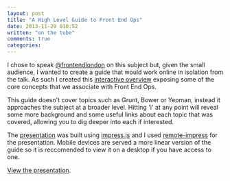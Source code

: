 ```yaml
---
layout: post
title: "A High Level Guide to Front End Ops"
date: 2013-11-29 010:52
written: "on the tube"
comments: true
categories: 
---
```


I chose to speak [@frontendlondon](http://twitter.com/frontendlondon) on this subject but, given the small audience, I wanted to create a guide that would work online in isolation from the talk. As such I created this [interactive overview](http://www.ianfeather.co.uk/presentations/front-end-ops) exposing some of the core concepts that we associate with Front End Ops.

This guide doesn't cover topics such as Grunt, Bower or Yeoman, instead it approaches the subject at a broader level. Hitting 'i' at any point will reveal some more background and some useful links about each topic that was covered, allowing you to dig deeper into each if interested.

The [presentation](http://www.ianfeather.co.uk/presentations/front-end-ops) was built using [impress.js](bartaz.github.io/impress.js/‎) and I used [remote-impress](https://github.com/edjafarov/remote-impress/) for the presentation. Mobile devices are served a more linear version of the guide so it is reccomended to view it on a desktop if you have access to one.

[View the presentation](http://www.ianfeather.co.uk/presentations/front-end-ops).